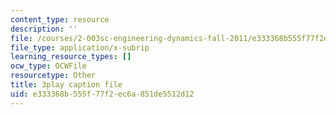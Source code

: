 ```yaml
---
content_type: resource
description: ''
file: /courses/2-003sc-engineering-dynamics-fall-2011/e333368b555f77f2ec6a851de5512d12_zNCBDrnT05E.srt
file_type: application/x-subrip
learning_resource_types: []
ocw_type: OCWFile
resourcetype: Other
title: 3play caption file
uid: e333368b-555f-77f2-ec6a-851de5512d12
---
```

